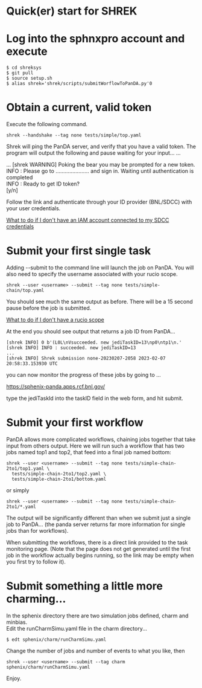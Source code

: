 # Quick(er) start for SHREK

# Log into the sphnxpro account and execute
```
$ cd shreksys
$ git pull
$ source setup.sh
$ alias shrek='shrek/scripts/submitWorflowToPanDA.py'0
```

# Obtain a current, valid token

Execute the following command.
```
shrek --handshake --tag none tests/simple/top.yaml
```
Shrek will ping the PanDA server, and verify that you have a valid token.
The program will output the following and pause waiting for your input...
...

...
[shrek WARNING] Poking the bear you may be prompted for a new token.   
INFO : Please go to ...................... and sign in. Waiting until authentication is completed    
INFO : Ready to get ID token?    
[y/n]  

Follow the link and authenticate through your ID provider (BNL/SDCC) with
your user credentials.

[What to do if I don't have an IAM account connected to my SDCC credentials](linktbd)

# Submit your first single task 

Adding --submit to the command line will launch the job on PanDA.  You will
also need to specify the username associated with your rucio scope.
```
shrek --user <username> --submit --tag none tests/simple-chain/top.yaml
```

You should see much the same output as before.  There will be a 15 second
pause before the job is submitted.

[What to do if I don't have a rucio scope](linktbd)

At the end you should see output that returns a job ID from PanDA...

```
[shrek INFO] 0 b'(L0L\nVsucceeded. new jediTaskID=13\np0\ntp1\n.'
[shrek INFO] INFO : succeeded. new jediTaskID=13
...
[shrek INFO] Shrek submission none-20230207-2058 2023-02-07 20:58:33.153930 UTC
```

you can now monitor the progress of these jobs by going to ...

https://sphenix-panda.apps.rcf.bnl.gov/

type the jediTaskId into the taskID field in the web form, and hit submit.


# Submit your first workflow

PanDA allows more complicated workflows, chaining jobs together that take
input from others output.  Here we will run such a workflow that has two
jobs named top1 and top2, that feed into a final job named bottom:

```
shrek --user <username> --submit --tag none tests/simple-chain-2to1/top1.yaml \
  tests/simple-chain-2to1/top2.yaml \
  tests/simple-chain-2to1/bottom.yaml 
```
or simply
```
shrek --user <username> --submit --tag none tests/simple-chain-2to1/*.yaml
```
The output will be significantly different than when we submit just a single
job to PanDA... (the panda server returns far more information for single
jobs than for workflows).  

When submitting the workflows, there is a direct link provided to the
task monitoring page.  (Note that the page does not get generated until the
first job in the workflow actually begins running, so the link may be empty
when you first try to follow it).

# Submit something a little more charming...

In the sphenix directory there are two simulation jobs defined, charm and minbias.  
Edit the runCharmSimu.yaml file in the charm directory...
```
$ edt sphenix/charm/runCharmSimu.yaml
```

Change the number of jobs and number of events to what you like, then 

```
shrek --user <username> --submit --tag charm sphenix/charm/runCharmSimu.yaml
```

Enjoy.


